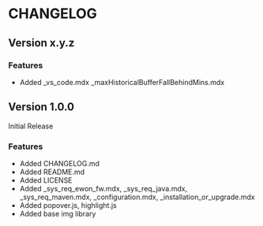 # CHANGELOG

## Version x.y.z
### Features
- Added _vs_code.mdx
_maxHistoricalBufferFallBehindMins.mdx

## Version 1.0.0
Initial Release
### Features
- Added CHANGELOG.md
- Added README.md
- Added LICENSE
- Added _sys_req_ewon_fw.mdx, _sys_req_java.mdx, _sys_req_maven.mdx, _configuration.mdx, _installation_or_upgrade.mdx
- Added popover.js, highlight.js
- Added base img library

